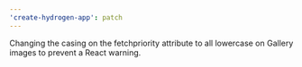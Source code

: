 ```yaml
---
'create-hydrogen-app': patch
---
```


Changing the casing on the fetchpriority attribute to all lowercase on Gallery images to prevent a React warning.

